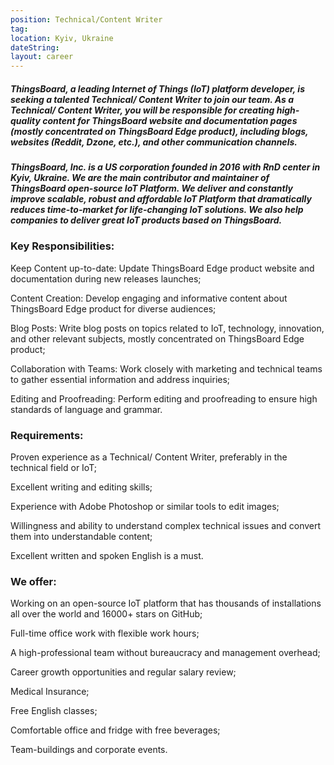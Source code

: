 ```yaml
---
position: Technical/Content Writer
tag:
location: Kyiv, Ukraine
dateString:
layout: career
---
```

##### ThingsBoard, a leading Internet of Things (IoT) platform developer, is seeking a talented Technical/ Content Writer to join our team. As a Technical/ Content Writer, you will be responsible for creating high-quality content for ThingsBoard website and documentation pages (mostly concentrated on ThingsBoard Edge product), including blogs, websites (Reddit, Dzone, etc.), and other communication channels.
##### ThingsBoard, Inc. is a US corporation founded in 2016 with RnD center in Kyiv, Ukraine. We are the main contributor and maintainer of ThingsBoard open-source IoT Platform. We deliver and constantly improve scalable, robust and affordable IoT Platform that dramatically reduces time-to-market for life-changing IoT solutions. We also help companies to deliver great IoT products based on ThingsBoard.

### Key Responsibilities:
Keep Content up-to-date: Update ThingsBoard Edge product website and documentation during new releases launches;

Content Creation: Develop engaging and informative content about ThingsBoard Edge product for diverse audiences;

Blog Posts: Write blog posts on topics related to IoT, technology, innovation, and other relevant subjects, mostly concentrated on ThingsBoard Edge product;

Collaboration with Teams: Work closely with marketing and technical teams to gather essential information and address inquiries;

Editing and Proofreading: Perform editing and proofreading to ensure high standards of language and grammar.

### Requirements:
Proven experience as a Technical/ Content Writer, preferably in the technical field or IoT;

Excellent writing and editing skills;

Experience with Adobe Photoshop or similar tools to edit images;

Willingness and ability to understand complex technical issues and convert them into understandable content;

Excellent written and spoken English is a must.

### We offer:
Working on an open-source IoT platform that has thousands of installations all over the world and 16000+ stars on GitHub;

Full-time office work with flexible work hours;

A high-professional team without bureaucracy and management overhead;

Career growth opportunities and regular salary review;

Medical Insurance;

Free English classes;

Comfortable office and fridge with free beverages;

Team-buildings and corporate events.
